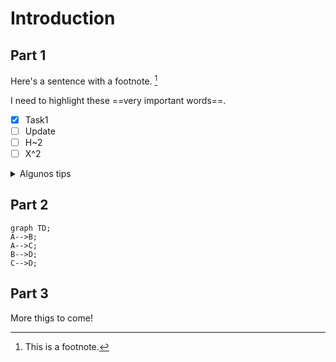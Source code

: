 Introduction
===================

Part 1
-------------------

Here's a sentence with a footnote. [^1]

I need to highlight these ==very important words==.

- [x] Task1
- [ ] Update
- [ ] H~2
- [ ] X^2

[^1]: This is a footnote.

<details>
  <summary>Algunos tips</summary>
  No hay tips.
</details>

Part 2
-------------------

```mermaid
graph TD;
A-->B;
A-->C;
B-->D;
C-->D;
```

Part 3
-------------------

More thigs to come!
